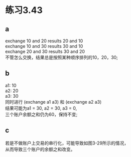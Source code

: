 # 练习3.43

## a
exchange 10 and 20 results 20 and 10  
exchange 10 and 30 results 30 and 10  
exchange 20 and 30 results 30 and 20  
不管怎么交换，结果总是按照某种顺序排列的10，20，30;  

## b
a1: 10  
a2: 20  
a3: 30  
同时进行 (exchange a1 a3) 和 (exchange a2 a3)  
结果可能为a1 = 30, a2 = 30, a3 = 0,  
三个账户余额之和仍为60，保持不变;  

## c
若是不做账户上交易的串行化，可能导致如图3-29所示的情况，  
从而导致三个账户的余额之和改变。
